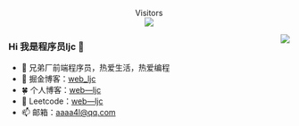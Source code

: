 <p align="center"> 
  Visitors<br><img src="https://profile-counter.glitch.me/web-ljc/count.svg" />
</p>

<img align="right" src="https://github-readme-stats.vercel.app/api?username=web-ljc&show_icons=true&theme=merko" />

### Hi 我是程序员ljc 👋

- 🔭 兄弟厂前端程序员，热爱生活，热爱编程
- 🌱 掘金博客：[web_ljc](https://juejin.cn/user/1429804971201160)
- 🍀 个人博客：[web—ljc](https://web-ljc.github.io/#/)
- 🤔 Leetcode：[web—ljc](https://leetcode-cn.com/u/web-ljc)
- 📫 邮箱：aaaa4l@qq.com

